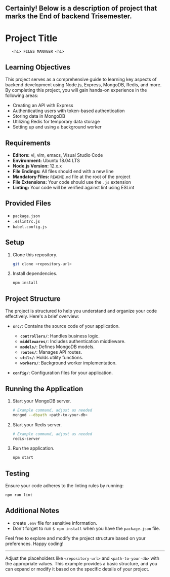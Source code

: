 Certainly! Below is a description of project that marks the End of  backend Trisemester.
---

# Project Title
       <h1> FILES MANAGER <h1>
## Learning Objectives

This project serves as a comprehensive guide to learning key aspects of backend development using Node.js, Express, MongoDB, Redis, and more. By completing this project, you will gain hands-on experience in the following areas:

- Creating an API with Express
- Authenticating users with token-based authentication
- Storing data in MongoDB
- Utilizing Redis for temporary data storage
- Setting up and using a background worker

## Requirements

- **Editors:** vi, vim, emacs, Visual Studio Code
- **Environment:** Ubuntu 18.04 LTS
- **Node.js Version:** 12.x.x
- **File Endings:** All files should end with a new line
- **Mandatory Files:** `README.md` file at the root of the project
- **File Extensions:** Your code should use the `.js` extension
- **Linting:** Your code will be verified against lint using ESLint

## Provided Files

- `package.json`
- `.eslintrc.js`
- `babel.config.js`

## Setup

1. Clone this repository.
   ```bash
   git clone <repository-url>
   ```

2. Install dependencies.
   ```bash
   npm install
   ```

## Project Structure

The project is structured to help you understand and organize your code effectively. Here's a brief overview:

- **`src/`**: Contains the source code of your application.
  - **`controllers/`**: Handles business logic.
  - **`middlewares/`**: Includes authentication middleware.
  - **`models/`**: Defines MongoDB models.
  - **`routes/`**: Manages API routes.
  - **`utils/`**: Holds utility functions.
  - **`workers/`**: Background worker implementation.

- **`config/`**: Configuration files for your application.

## Running the Application

1. Start your MongoDB server.
   ```bash
   # Example command, adjust as needed
   mongod --dbpath <path-to-your-db>
   ```

2. Start your Redis server.
   ```bash
   # Example command, adjust as needed
   redis-server
   ```

3. Run the application.
   ```bash
   npm start
   ```

## Testing

Ensure your code adheres to the linting rules by running:
```bash
npm run lint
```

## Additional Notes

- create `.env` file for sensitive information.
- Don't forget to run `$ npm install` when you have the `package.json` file.

Feel free to explore and modify the project structure based on your preferences. Happy coding!

--- 

Adjust the placeholders like `<repository-url>` and `<path-to-your-db>` with the appropriate values. This example provides a basic structure, and you can expand or modify it based on the specific details of your project.
